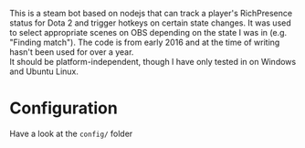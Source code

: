 This is a steam bot based on nodejs that can track a player's RichPresence status for Dota 2 and trigger hotkeys on certain state changes. It was used to select appropriate scenes on OBS depending on the state I was in (e.g. "Finding match"). The code is from early 2016 and at the time of writing hasn't been used for over a year.  
It should be platform-independent, though I have only tested in on Windows and Ubuntu Linux.

# Configuration
Have a look at the `config/` folder
